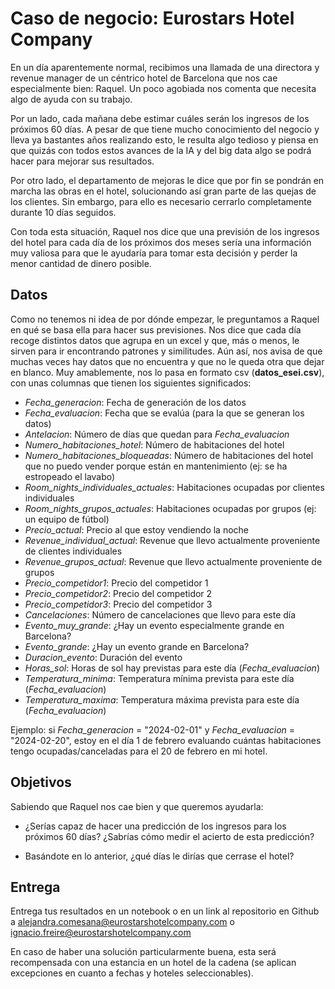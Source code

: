 # Caso de negocio: Eurostars Hotel Company

En un día aparentemente normal, recibimos una llamada de una directora y revenue manager de un céntrico hotel de Barcelona que nos cae especialmente bien: Raquel. Un poco agobiada nos comenta que necesita algo de ayuda con su trabajo. 

Por un lado, cada mañana debe estimar cuáles serán los ingresos de los próximos 60 días. A pesar de que tiene mucho conocimiento del negocio y lleva ya bastantes años realizando esto, le resulta algo tedioso y piensa en que quizás con todos estos avances de la IA y del big data algo se podrá hacer para mejorar sus resultados. 

Por otro lado, el departamento de mejoras le dice que por fin se pondrán en marcha las obras en el hotel, solucionando así gran parte de las quejas de los clientes. Sin embargo, para ello es necesario cerrarlo completamente durante 10 días seguidos. 

Con toda esta situación, Raquel nos dice que una previsión de los ingresos del hotel para cada día de los próximos dos meses sería una información muy valiosa para que le ayudaría  para tomar esta decisión y perder la menor cantidad de dinero posible. 


## Datos

Como no tenemos ni idea de por dónde empezar, le preguntamos a Raquel en qué se basa ella para hacer sus previsiones. Nos dice que cada día recoge distintos datos que agrupa en un excel y que, más o menos, le sirven para ir encontrando patrones y similitudes. Aún así, nos avisa de que muchas veces hay datos que no encuentra y que no le queda otra que dejar en blanco. Muy amablemente, nos lo pasa en formato csv (**datos_esei.csv**), con unas columnas que tienen los siguientes significados:
 
* _Fecha_generacion_: Fecha de generación de los datos
* _Fecha_evaluacion_: Fecha que se evalúa (para la que se generan los datos)
* _Antelacion_: Número de días que quedan para _Fecha_evaluacion_
* _Numero_habitaciones_hotel_: Número de habitaciones del hotel
* _Numero_habitaciones_bloqueadas_: Número de habitaciones del hotel que no puedo vender porque están en mantenimiento (ej: se ha estropeado el lavabo)
* _Room_nights_individuales_actuales_: Habitaciones ocupadas por clientes individuales
* _Room_nights_grupos_actuales_: Habitaciones ocupadas por grupos (ej: un equipo de fútbol)
* _Precio_actual_: Precio al que estoy vendiendo la noche
* _Revenue_individual_actual_: Revenue que llevo actualmente proveniente de clientes individuales
* _Revenue_grupos_actual_: Revenue que llevo actualmente proveniente de grupos 
* _Precio_competidor1_: Precio del competidor 1
* _Precio_competidor2_: Precio del competidor 2
* _Precio_competidor3_: Precio del competidor 3
* _Cancelaciones_: Número de cancelaciones que llevo para este día 
* _Evento_muy_grande_: ¿Hay un evento especialmente grande en Barcelona?
* _Evento_grande_: ¿Hay un evento grande en Barcelona?
* _Duracion_evento_: Duración del evento
* _Horas_sol_: Horas de sol hay previstas para este día (_Fecha_evaluacion_)
* _Temperatura_minima_: Temperatura mínima prevista para este día (_Fecha_evaluacion_)
* _Temperatura_maxima_: Temperatura máxima prevista para este día (_Fecha_evaluacion_)

Ejemplo: si _Fecha_generacion_ = "2024-02-01" y _Fecha_evaluacion_ = "2024-02-20", estoy en el día 1 de febrero evaluando cuántas habitaciones tengo ocupadas/canceladas para el 20 de febrero en mi hotel.

## Objetivos

Sabiendo que Raquel nos cae bien y que queremos ayudarla:

* ¿Serías capaz de hacer una predicción de los ingresos para los próximos 60 días? ¿Sabrías cómo medir el acierto de esta predicción?

* Basándote en lo anterior, ¿qué días le dirías que cerrase el hotel? 


## Entrega

Entrega tus resultados en un notebook o en un link al repositorio en Github a alejandra.comesana@eurostarshotelcompany.com o ignacio.freire@eurostarshotelcompany.com

En caso de haber una solución particularmente buena, esta será recompensada con una estancia en un hotel de la cadena (se aplican excepciones en cuanto a fechas y hoteles seleccionables).


